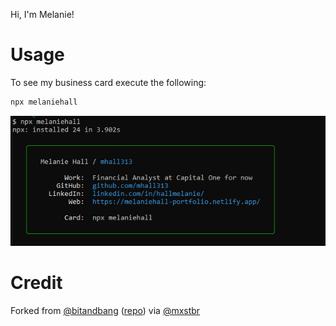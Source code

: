 Hi, I'm Melanie!

# Usage

To see my business card execute the following:

```bash
npx melaniehall
```

![Melanie Hall's Business Card](business-card.PNG)

# Credit

Forked from [@bitandbang](https://twitter.com/bitandbang/status/1075473070368919552)
([repo](https://github.com/bnb/bitandbang)) via [@mxstbr](https://github.com/mxstbr/)
